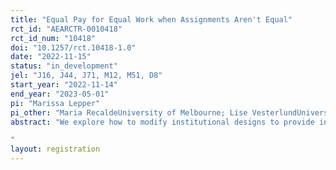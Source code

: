 ```yaml
---
title: "Equal Pay for Equal Work when Assignments Aren't Equal"
rct_id: "AEARCTR-0010418"
rct_id_num: "10418"
doi: "10.1257/rct.10418-1.0"
date: "2022-11-15"
status: "in_development"
jel: "J16, J44, J71, M12, M51, D8"
start_year: "2022-11-14"
end_year: "2023-05-01"
pi: "Marissa Lepper"
pi_other: "Maria RecaldeUniversity of Melbourne; Lise VesterlundUniversity of Pittsburgh"
abstract: "We explore how to modify institutional designs to provide information needed to give workers equal opportunities in the labor market. For example, performance evaluations often discount efforts on non-promotable tasks (committee service, helping others with their work, etc.) that do not impact the firm's key performance indicators. As women hold a larger share of this unrecognized work, their performance reviews will be worse than men's due to differences in work assignments, not effort. We explore performance evaluation options to lessen the impact of differential work assignments on pay. We use a laboratory experiment to look at how providing managers time usage and productivity measures for both promotable and non-promotable tasks to impacts wages and if managers avoid these disaggregated sources of information as an excuse to better compensate efforts on promotable tasks. This project provides concrete policy recommendations to reduce the gender gap in pay and promotion. 
"
layout: registration
---
```


